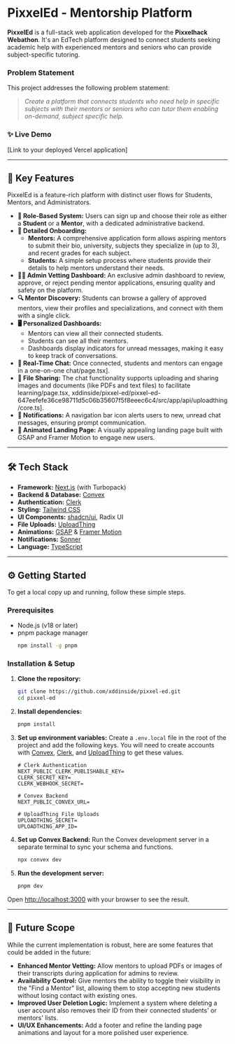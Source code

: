 # PixxelEd - Mentorship Platform

**PixxelEd** is a full-stack web application developed for the **Pixxelhack Webathon**. It's an EdTech platform designed to connect students seeking academic help with experienced mentors and seniors who can provide subject-specific tutoring.

### Problem Statement

This project addresses the following problem statement:

> *Create a platform that connects students who need help in specific subjects with their mentors or seniors who can tutor them enabling on-demand, subject specific help.*

### ✨ Live Demo

[Link to your deployed Vercel application]

-----

## 🚀 Key Features

PixxelEd is a feature-rich platform with distinct user flows for Students, Mentors, and Administrators.

  * **👥 Role-Based System:** Users can sign up and choose their role as either a **Student** or a **Mentor**, with a dedicated administrative backend.
  * **📝 Detailed Onboarding:**
      * **Mentors:** A comprehensive application form allows aspiring mentors to submit their bio, university, subjects they specialize in (up to 3), and recent grades for each subject.
      * **Students:** A simple setup process where students provide their details to help mentors understand their needs.
  * **🧑‍⚖️ Admin Vetting Dashboard:** An exclusive admin dashboard to review, approve, or reject pending mentor applications, ensuring quality and safety on the platform.
  * **🔍 Mentor Discovery:** Students can browse a gallery of approved mentors, view their profiles and specializations, and connect with them with a single click.
  * **🖥️ Personalized Dashboards:**
      * Mentors can view all their connected students.
      * Students can see all their mentors.
      * Dashboards display indicators for unread messages, making it easy to keep track of conversations.
  * **💬 Real-Time Chat:** Once connected, students and mentors can engage in a one-on-one chat/page.tsx].
  * **📁 File Sharing:** The chat functionality supports uploading and sharing images and documents (like PDFs and text files) to facilitate learning/page.tsx, xddinside/pixxel-ed/pixxel-ed-647eefefe36ce98711d5c06b35607f5f8eeec6c4/src/app/api/uploadthing/core.ts].
  * **🔔 Notifications:** A navigation bar icon alerts users to new, unread chat messages, ensuring prompt communication.
  * **🎨 Animated Landing Page:** A visually appealing landing page built with GSAP and Framer Motion to engage new users.

-----

## 🛠️ Tech Stack

  * **Framework:** [Next.js](https://nextjs.org/) (with Turbopack)
  * **Backend & Database:** [Convex](https://www.convex.dev/)
  * **Authentication:** [Clerk](https://clerk.com/)
  * **Styling:** [Tailwind CSS](https://tailwindcss.com/)
  * **UI Components:** [shadcn/ui](https://ui.shadcn.com/), Radix UI
  * **File Uploads:** [UploadThing](https://uploadthing.com/)
  * **Animations:** [GSAP](https://gsap.com/) & [Framer Motion](https://www.framer.com/motion/)
  * **Notifications:** [Sonner](https://www.google.com/search?q=https://sonner.emilkowal.ski/)
  * **Language:** [TypeScript](https://www.typescriptlang.org/)

-----

## ⚙️ Getting Started

To get a local copy up and running, follow these simple steps.

### Prerequisites

  * Node.js (v18 or later)
  * pnpm package manager
    ```sh
    npm install -g pnpm
    ```

### Installation & Setup

1.  **Clone the repository:**

    ```sh
    git clone https://github.com/xddinside/pixxel-ed.git
    cd pixxel-ed
    ```

2.  **Install dependencies:**

    ```sh
    pnpm install
    ```

3.  **Set up environment variables:**
    Create a `.env.local` file in the root of the project and add the following keys. You will need to create accounts with [Convex](https://www.convex.dev/), [Clerk](https://clerk.com/), and [UploadThing](https://uploadthing.com/) to get these values.

    ```env
    # Clerk Authentication
    NEXT_PUBLIC_CLERK_PUBLISHABLE_KEY=
    CLERK_SECRET_KEY=
    CLERK_WEBHOOK_SECRET=

    # Convex Backend
    NEXT_PUBLIC_CONVEX_URL=

    # UploadThing File Uploads
    UPLOADTHING_SECRET=
    UPLOADTHING_APP_ID=
    ```

4.  **Set up Convex Backend:**
    Run the Convex development server in a separate terminal to sync your schema and functions.

    ```sh
    npx convex dev
    ```

5.  **Run the development server:**

    ```sh
    pnpm dev
    ```

Open [http://localhost:3000](https://www.google.com/search?q=http://localhost:3000) with your browser to see the result.

-----

## 🔮 Future Scope

While the current implementation is robust, here are some features that could be added in the future:

  * **Enhanced Mentor Vetting:** Allow mentors to upload PDFs or images of their transcripts during application for admins to review.
  * **Availability Control:** Give mentors the ability to toggle their visibility in the "Find a Mentor" list, allowing them to stop accepting new students without losing contact with existing ones.
  * **Improved User Deletion Logic:** Implement a system where deleting a user account also removes their ID from their connected students' or mentors' lists.
  * **UI/UX Enhancements:** Add a footer and refine the landing page animations and layout for a more polished user experience.
